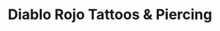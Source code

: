 ---
title: "Diablo Rojo Tattoos & Piercing"
url: /austin/diablo-rojo-tattoos-und-piercing/
shop: Tattoo
---